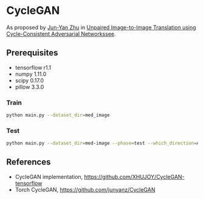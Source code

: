 # CycleGAN

As proposed by [Jun-Yan Zhu](https://people.eecs.berkeley.edu/~junyanz/) in 
[Unpaired Image-to-Image Translation using Cycle-Consistent Adversarial Networkssee](https://arxiv.org/pdf/1703.10593.pdf). 

## Prerequisites
- tensorflow r1.1
- numpy 1.11.0
- scipy 0.17.0
- pillow 3.3.0


### Train
```bash
python main.py --dataset_dir=med_image
```

### Test
```bash
python main.py --dataset_dir=med-image --phase=test --which_direction=AtoB
```

## References
- CycleGAN implementation, https://github.com/XHUJOY/CycleGAN-tensorflow
- Torch CycleGAN, https://github.com/junyanz/CycleGAN